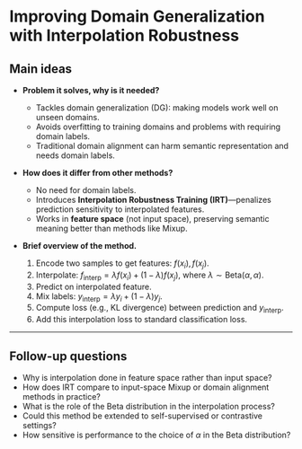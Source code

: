 # Improving Domain Generalization with Interpolation Robustness

## Main ideas

- **Problem it solves, why is it needed?**
  - Tackles domain generalization (DG): making models work well on unseen domains.
  - Avoids overfitting to training domains and problems with requiring domain labels.
  - Traditional domain alignment can harm semantic representation and needs domain labels.

- **How does it differ from other methods?**
  - No need for domain labels.
  - Introduces **Interpolation Robustness Training (IRT)**—penalizes prediction sensitivity to interpolated features.
  - Works in **feature space** (not input space), preserving semantic meaning better than methods like Mixup.

- **Brief overview of the method.**
  1. Encode two samples to get features: $f(x_i), f(x_j)$.
  2. Interpolate: $f_{\text{interp}} = \lambda f(x_i) + (1 - \lambda) f(x_j)$, where $\lambda \sim \text{Beta}(\alpha, \alpha)$.
  3. Predict on interpolated feature.
  4. Mix labels: $y_{\text{interp}} = \lambda y_i + (1 - \lambda) y_j$.
  5. Compute loss (e.g., KL divergence) between prediction and $y_{\text{interp}}$.
  6. Add this interpolation loss to standard classification loss.

---

## Follow-up questions

- Why is interpolation done in feature space rather than input space?
- How does IRT compare to input-space Mixup or domain alignment methods in practice?
- What is the role of the Beta distribution in the interpolation process?
- Could this method be extended to self-supervised or contrastive settings?
- How sensitive is performance to the choice of $\alpha$ in the Beta distribution?
